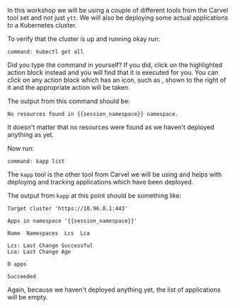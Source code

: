 In this workshop we will be using a couple of different tools from the Carvel
tool set and not just ``ytt``. We will also be deploying some actual
applications to a Kubernetes cluster.

To verify that the cluster is up and running okay run:

```terminal:execute
command: kubectl get all
```

Did you type the command in yourself? If you did, click on the highlighted
action block instead and you will find that it is executed for you. You can
click on any action block which has an icon, such as <span class="fas
fa-running"></span>, shown to the right of it and the appropriate action will
be taken.

The output from this command should be:

```
No resources found in {{session_namespace}} namespace.
```

It doesn't matter that no resources were found as we haven't deployed anything
as yet.

Now run:

```terminal:execute
command: kapp list
```

The ``kapp`` tool is the other tool from Carvel we will be using and helps
with deploying and tracking applications which have been deployed.

The output from ``kapp`` at this point should be something like:

```
Target cluster 'https://10.96.0.1:443'

Apps in namespace '{{session_namespace}}'

Name  Namespaces  Lcs  Lca  

Lcs: Last Change Successful
Lca: Last Change Age

0 apps

Succeeded
```

Again, because we haven't deployed anything yet, the list of applications
will be empty.
